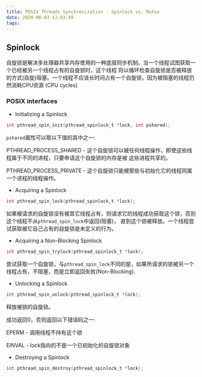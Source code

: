 ```yaml
---
title: POSIX Threads Synchronization - Spinlock vs. Mutex 
date: 2020-06-03 11:03:49
tags:
---
```


## Spinlock
自旋锁是解决多处理器共享内存使用的一种底层同步机制。当一个线程试图获取一个已经被另一个线程占有的自旋锁时，这个线程
将以循环检查自旋锁是否被释放的方式(自旋)阻塞。一个线程不应该长时间占有一个自旋锁，因为被阻塞的线程仍然消耗CPU资源
(CPU cycles)

### POSIX interfaces
- Initializing a Spinlock
```c
int pthread_spin_init(pthread_spinlock_t *lock, int pshared); 
```

`pshared`属性可以取以下值的其中之一:

PTHREAD_PROCESS_SHARED - 这个自旋锁可以被任何线程操作，即使这些线程属于不同的进程，只要申请这个自旋锁的内存是被
这些进程共享的。

PTHREAD_PROCESS_PRIVATE - 这个自旋锁只能被那些与初始化它的线程同属一个进程的线程操作。

- Acquiring a Spinlock
```c
int pthread_spin_lock(pthread_spinlock_t *lock);
```

如果被请求的自旋锁没有被其它线程占有，则请求它的线程成功获取这个锁，否则这个线程不从`pthread_spin_lock`中返回(阻塞)，
直到这个锁被释放。一个线程尝试获取被它自己占有的自旋锁是未定义的行为。

- Acquiring a Non-Blocking Spinlock
```c
int pthread_spin_trylock(pthread_spinlock_t *lock);
```

尝试获取一个自旋锁，与`pthread_spin_lock`不同的是，如果所请求的锁被另一个线程占有，不阻塞，而是立即返回失败(Non-Blocking).

- Unlocking a Spinlock
```c
int pthread_spin_unlock(pthread_spinlock_t *lock);
```

释放被锁的自旋锁。

成功返回0，否则返回以下错误码之一:

EPERM - 调用线程不持有这个锁

EINVAL - lock指向的不是一个已初始化的自旋锁对象

- Destroying a Spinlock
```c
int pthread_spin_destroy(pthread_spinlock_t *lock);
```

